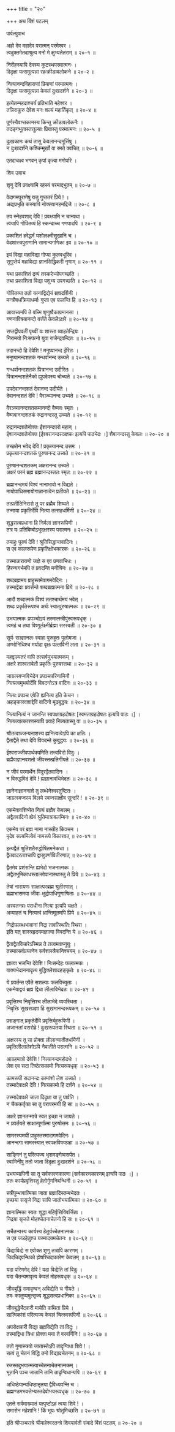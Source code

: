 +++
title = "२०"

+++
अथ विंशं पटलम्   
    
    
पार्वत्युवाच   
    
    
अहो देव महादेव परात्मन् परमेश्वर ।  
त्वदुक्तमेतदाश्रुत्य मनो मे क्षुभ्यतेतराम् ॥ २०-१ ॥  
    
निरीहस्यापि देवस्य कूटस्थपरमात्मनः ।  
दिदृक्षा यत्समुत्पन्ना रहःक्रीडावलोकने ॥ २०-२ ॥  
    
नित्यानन्दविहाराणां प्रियाणां परमात्मनः ।  
दिदृक्षा यत्समुत्पन्ना केवलं दुःखदर्शने ॥ २०-३ ॥  
    
इत्येतन्महदाश्चर्यं प्रतिभाति महेश्वर ।  
तन्निराकुरु देवेश मनः शल्यं महार्तिकृत् ॥ २०-४ ॥  
    
पूर्णस्यैवाप्तकामस्य किन्तु क्रीडावलोकनैः ।  
तदङ्गभूतास्तत्तुल्याः प्रियास्तु परमात्मनः ॥ २०-५ ॥  
    
दुःखकामः कथं तासु केवलानन्दमूर्त्तिषु ।  
न दुःखदर्शने कश्चिन्मूर्खो वा रमते क्वचित् ॥ २०-६ ॥  
    
एतदाचक्ष्व भगवन् कृपां कृत्वा ममोपरि ।  
    
    
शिव उवाच   
    
    
शृणु देवि प्रवक्ष्यामि रहस्यं परमाद्भुतम् ॥ २०-७ ॥  
    
वेदागमपुराणेषु यत्तु गुप्ततरं प्रिये ! ।  
अद्यप्रभृति कस्यापि नोक्तवानहमद्रिजे ॥ २०-८ ॥  
    
तव स्नेहवशाद् देवि ! प्रवक्ष्यामि न चान्यथा ।  
त्वयापि गोपितव्यं हि स्कन्दाच्च गणपादपि ॥ २०-९ ॥  
    
प्रकाशितं हरेद्धर्मं यशोलक्ष्मीसुखानि च ।  
वेदशास्त्रपुराणानि सामान्यगणिका इव ॥ २०-१० ॥  
    
इयं विद्या महाविद्या गोप्या कुलवधूरिव ।  
सुगुप्तेयं महाविद्या ज्ञानसिद्धिकरी नृणाम् ॥ २०-११ ॥  
    
यथा प्रकाशितं द्रव्यं तस्करेभ्योपगच्छति ।  
तथा प्रकाशिता विद्या पशुभ्य उपगच्छति ॥ २०-१२ ॥  
    
गोपितव्या ततो यत्नाद्विद्येयं ब्रह्मदर्शिनी ।  
मन्त्रौषधक्रियाधर्माः गुप्ता एव फलन्ति हि ॥ २०-१३ ॥  
    
आवाच्यमपि ते वच्मि शृणुष्वैकाग्रमानसा ।  
गणनाविषयानन्दो वर्त्तते केवलेऽक्षरे ॥ २०-१४ ॥  
    
सप्तद्वीपवतीं पृथ्वीं यः शास्ता व्याहतेन्द्रियः ।  
निरामयो निःसपत्नो युवा राजेन्द्रवन्दितः ॥ २०-१५ ॥  
    
तदानन्दो हि देवेशि ! मनुष्यानन्द ईरितः ।  
मनुष्यानन्दशतकं गन्धर्वानन्द उच्यते ॥ २०-१६ ॥  
    
गन्धर्वानन्दशतकं पित्रानन्द उदीरितः ।  
पित्रानन्दशतेनैको ह्युपदेवस्य चोच्यते ॥ २०-१७ ॥  
    
उपदेवानन्दशतं देवानन्द उदीर्यते ।  
देवानन्दशतं देवि ! वैरञ्च्यानन्द उच्यते ॥ २०-१८ ॥  
    
वैरञ्च्यानन्दशतकमानन्दो वैष्णवः स्मृतः ।  
वैष्णवानन्दशतकं रुद्रानन्दस्तु उच्यते ॥ २०-१९ ॥  
    
रुद्रानन्दशतेनोक्तः ईशानन्दपरो महान् ।  
ईशानन्दशतेनोक्त [ईश्वरानन्दसञ्ज्ञकः इत्यपि पाठभेदः ।] शैवानन्दस्तु केवलः ॥ २०-२० ॥  
    
तच्छतेन भवेद् देवि ! प्रकृत्यानन्द उत्तमः ।  
प्रकृत्यानन्दशतकं पुरुषानन्द उच्यते ॥ २०-२१ ॥  
    
पुरुषानन्दशतकम् अक्षरानन्द उच्यते ।  
अक्षरं परमं ब्रह्म ब्रह्मानन्दस्ततः स्मृतः ॥ २०-२२ ॥  
    
ब्रह्मानन्दमयं विश्वं नानाभावो न विद्यते ।  
मायोपाधिसमायोगान्नानात्वेन प्रतीयते ॥ २०-२३ ॥  
    
तत्प्रतीतिनिरासे तु पर ब्रह्मैव शिष्यते ।  
तन्माया प्रकृतिर्देवि नित्या तत्सहधर्मिणी ॥ २०-२४ ॥  
    
शुद्धसत्वप्रधाना हि निर्मला ज्ञानरूपिणी ।  
तत्र यः प्रतिबिम्बोऽभूदक्षरस्य परात्मनः ॥ २०-२५ ॥  
    
तमाहुः पुरुषं देवि ! श्रुतिसिद्धान्तवादिनः ।  
स एव कालरूपेण प्रकृतिक्षोभकारकः ॥ २०-२६ ॥  
    
तस्मान्नारायणो जज्ञे स एव प्रणवाभिधः ।  
हिरण्यगर्भमपि तं प्रवदन्ति मनीषिणः ॥ २०-२७ ॥  
    
शब्दब्रह्ममय प्राहुस्तमेवागमवेदिनः ।   
तस्माद्वेदाः प्रवर्त्तन्ते शब्दब्रह्मात्मना प्रिये ॥ २०-२८ ॥  
    
आदौ शब्दात्मकं विश्वं ततश्चार्थमयं भवेत् ।  
शब्दः प्रकृतिरूपश्च अर्थः स्यात्पुरुषात्मकः ॥ २०-२९ ॥  
    
उभयात्मकः प्रपञ्चोऽयं तस्मात्स्त्रीपुंस्वरूपधृक् ।  
त्वमहं च तथा विष्णुर्लक्ष्मीर्ब्रह्मा सरस्वती ॥ २०-३० ॥  
    
सूर्यः सञ्ज्ञानलः स्वाहा पुरूहूतः पुलोमजा ।  
अम्भोनिधिश्च मर्यादा वृक्षः पल्लविनी लता ॥ २०-३१ ॥  
    
महद्वाल्पतरं वापि तत्सर्वमुभयात्मकम् ।  
अक्षरे शाश्वतावेतौ प्रकृतिः पुरुषस्तथा ॥ २०-३२ ॥  
    
जाग्रत्स्वप्नविभेदेन प्रपञ्चपरिणामिनौ ।  
नित्यत्वमुभयोर्देवि विवदन्तेऽत्र वादिनः ॥ २०-३३ ॥  
    
नित्यः प्रपञ्च एवेति ह्यनित्य इति केचन ।  
अहङ्कारवशाद्देवि वादिनो मूढबुद्धयः ॥ २०-३४ ॥  
    
नित्यानित्यं न जानन्ति स्वपक्षाग्रहदोषतः [स्वमताग्रहदोषतः इत्यपि पाठः ।] ।  
नित्यत्वात्कारणस्यापि प्रवाहे नित्यतास्तु वा ॥ २०-३५ ॥  
    
श्रौतत्वाज्जन्यनाशस्य ह्यनित्यत्वेऽपि का क्षतिः ।  
द्वैताद्वैते तथा देवि विवदन्ते कुबुद्धयः ॥ २०-३६ ॥  
    
ईश्वराज्जीवपार्थक्यमिति तत्त्वविदो विदुः ।  
ब्रह्मैवाज्ञानवशतो जीवस्तत्प्रतिगीयते ॥ २०-३७ ॥  
    
न जीवं परमार्थेन विदुरद्वैतवादिनः ।  
न विरुद्धमिदं देवि ! ह्यज्ञानावधिभेदतः ॥ २०-३८ ॥  
    
ज्ञानेनाज्ञाननाशे तु लब्धेनेश्वरतुष्टितः ।  
जाग्रत्स्वप्नस्य विलये स्वप्नसाक्षीव सुन्दरि ! ॥ २०-३९ ॥  
    
एकमेवावशिष्येत नित्यं ब्रह्मैव केवलम् ।  
अद्वैतवादिनो ह्येवं श्रुतिमात्रावलम्बिनः ॥ २०-४० ॥  
    
एकमेव परं ब्रह्म नाना नास्तीह किञ्चन ।  
मृदेव सत्यमित्येवं नामरूपे विकारवत् ॥ २०-४१ ॥  
    
इत्यद्वैतं श्रुतिशतैरुद्धोषितमनेकधा ।  
द्वैतवादरताश्चापि द्वासुपर्णावितीरणात् ॥ २०-४२ ॥  
    
द्वैतमेव प्रशंसन्ति ह्यभेदो भजनात्मकः ।  
अद्वैतभूमिकाधस्तात्सोपानास्थास्तु ते प्रिये ॥ २०-४३ ॥  
    
तेषां नारायणः साक्षात्परब्रह्म श्रुतीरणात् ।  
ब्रह्माभासमया जीवाः क्षुद्रोपाधिगुणाश्रिताः ॥ २०-४४ ॥  
    
अस्वतन्त्राः पराधीना नित्या इत्यपि चक्षते ।  
अव्याहतं च नित्यत्वं भ्रान्तिमूलमपि प्रिये ॥ २०-४५ ॥  
    
निद्रोपलब्धभावानां निद्रा तावत्स्थितिः स्थिरा ।  
इति यत् शास्त्रहृदयमज्ञात्वा विवदन्ति ये ॥ २०-४६ ॥  
    
द्वैताद्वैतविचारेऽस्मिन्न ते तत्त्वमवाप्नुयुः ।  
तस्मात्सर्वप्रयत्नेन सर्वशास्त्रैकनिश्चयम् ॥ २०-४७ ॥  
    
ज्ञात्वा भजन्ति देवेशि ! निःसन्देहः फलात्मकः ।  
वाक्यभेदाननादृत्य बुद्धिक्लेशादहङ्कृतेः ॥ २०-४८ ॥  
    
ये प्रवर्तन्त एवैते सशल्याः फलविच्युताः ।  
एकमेवाद्वयं ब्रह्म द्विधा लीलाविभेदतः ॥ २०-४९ ॥  
    
प्रवृत्तिश्च निवृत्तिश्च लीलाभेदे व्यवस्थिता ।  
निवृत्तिः सुखसञ्ज्ञा हि सुखमानन्दरूपकम् ॥ २०-५० ॥  
    
प्रसङ्गात् प्रकृतेर्देवि प्रवृत्तिर्बहुरूपिणी ।  
अजानतां वरारोहे ! दुःखरूपतया स्थिता ॥ २०-५१ ॥  
    
अक्षरस्य तु सा प्रोक्ता लीलान्यातीतधर्मिणी ।  
प्रवृत्तिलीलालेशोऽपि नैवातीते परात्मनि ॥ २०-५२ ॥  
    
आग्रहमात्रो देवेशि ! नित्यानन्दमहोदधेः ।  
लेश एव सदा तिष्ठेत्सकामो नित्यरूपधृक् ॥ २०-५३ ॥  
    
कामरूपी सदानन्दः कामांशो लेश उच्यते ।  
तस्मादेवाक्षरे देवि ! नित्यकामो हि दर्शने ॥ २०-५४ ॥  
    
तस्मादेवाक्षरे जाता दिदृक्षा या तु पार्वति ।  
न चैककर्तृका सा तु परापरमयी हि सा ॥ २०-५५ ॥  
    
अक्षरे ज्ञानतन्मात्रे स्वत इच्छा न जायते ।  
न प्रवर्तयते साक्षात्पूर्णात्मा पुरुषोत्तमः ॥ २०-५६ ॥  
    
सामरस्यमयीं प्राहुस्तस्मादागमवेदिनः ।  
आनन्दगा सामरस्यात् स्वपक्षविषयग्रहा ॥ २०-५७ ॥  
    
साङ्गिनं तु परित्यज्य भृशमङ्गेष्वसर्पत ।  
स्वामिनीषु ततो जाता दिदृक्षा दुःखदर्शने ॥ २०-५८ ॥  
    
उभयव्यापिनी सा तु सर्वकारणकारणा [सर्वकारणकारणम् इत्यपि पाठः ।] ।  
ततः कार्यप्रवृत्तिस्तु हेतोर्गुणनिबन्धिनी ॥ २०-५९ ॥  
    
स्त्रीपुम्भावात्मिका जाता ब्रह्मादिस्तम्बभेदतः ।  
इच्छया ससृजे निद्रा सापि जातोभयात्मिका ॥ २०-६० ॥  
    
ज्ञानात्मिका स्वतः शुद्धा बहिर्वृत्तिविवर्जिता ।  
निद्रया सृजते मोहश्चेतनाचेतनो हि सः ॥ २०-६१ ॥  
    
सचैतन्यस्य कार्यस्य हेतुर्यच्चेतनात्मकः ।  
स एव जडहेतुश्च यस्मादयमचेतनः ॥ २०-६२ ॥  
    
विद्याविद्ये स एवोक्त शृणु तत्रापि कारणम् ।  
चिदचिद्ग्रन्थिको ह्येषश्चिदाकारेण केवलम् ॥ २०-६३ ॥  
    
यदा परिणमेद् देवि ! यदा विद्येति तां विदुः ।  
यदा चैतन्यमावृत्य केवलं मोहरूपधृक् ॥ २०-६४ ॥  
    
जीवबुद्धिं समावृण्वन् अविद्येति च गीयते ।  
तमः कालुष्यमुत्सृज्य शुद्धसत्वप्रधानिका ॥ २०-६५ ॥  
    
जीवबुद्धेर्भेदकरी मायेति कथिता प्रिये ।  
सात्विकांशं परित्यज्य केवलं चित्स्वरूपिणी ॥ २०-६६ ॥  
    
अपरोक्षकरी विद्या ब्रह्मविद्येति तां विदुः ।  
तस्माद्विधा त्रिधा प्रोक्ता मया ते वरवर्णिनि ! ॥ २०-६७ ॥  
    
ततो गुणास्त्रयो जातास्तेऽपि तादृग्विधा शिवे ! ।  
सत्वं तु चेतनं विद्धि तमो विद्यादचेतनम् ॥ २०-६८ ॥  
    
रजस्तदुभयात्मत्वाच्चेतनाचेतनात्मकम् ।  
भूतानि पञ्च जातानि तानि तादृग्विधान्यपि ॥ २०-६९ ॥  
    
अधिष्ठेयान्यधिष्ठातृतया द्वैविध्यवन्ति च ।  
ब्रह्माण्डमभवत्तेभ्यस्तदेवोभयरूपधृक् ॥ २०-७० ॥  
    
एतत्ते सर्वमाख्यातं यत्पृष्टोऽहं त्वया शिवे ! ।  
समासेन महेशानि ! किं भूयः श्रोतुमिच्छसि ॥ २०-७१ ॥  
    
    
इति श्रीपञ्चरात्रे श्रीमाहेश्वरतन्त्रे शिवपार्वती संवादे विंशं पटलम् ॥ २०-२० ॥  
    
    
    
    